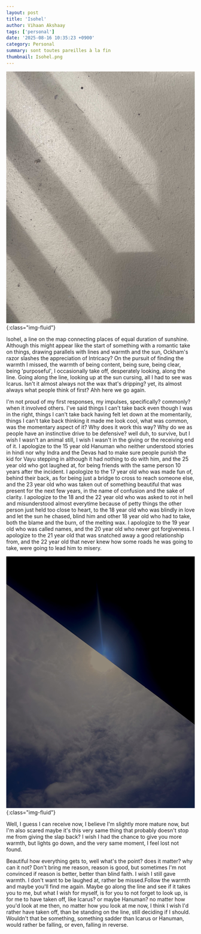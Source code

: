 ```yaml
---
layout: post
title: 'Isohel'
author: Vihaan Akshaay
tags: ['personal']
date: '2025-08-16 10:35:23 +0900'
category: Personal
summary: sont toutes pareilles à la fin
thumbnail: Isohel.png
---
```


![](/assets/img/posts/Isohel.jpg){:class="img-fluid"}

Isohel, a line on the map connecting places of equal duration of sunshine. Although this might appear like the start of something with a romantic take on things, drawing parallels with lines and warmth and the sun, Ockham's razor slashes the appreciation of Intricacy? On the pursuit of finding the warmth I missed, the warmth of being content, being sure, being clear, being 'purposeful', I occasionally take off, desperately looking, along the line. Going along the line, looking up at the sun cursing, all I had to see was Icarus. Isn't it almost always not the wax that's dripping? yet, its almost always what people think of first? Ahh here we go again.

I'm not proud of my first responses, my impulses, specifically? commonly? when it involved others. I've said things I can't take back even though I was in the right, things I can't take back having felt let down at the momentarily, things I can't take back thinking it made me look cool, what was common, was the momentary aspect of it? Why does it work this way? Why do we as people have an instinctive drive to be defensive? well duh, to survive, but I wish I wasn't an animal still, I wish I wasn't in the giving or the receiving end of it. I apologize to the 15 year old Hanuman who neither understood stories in hindi nor why Indra and the Devas had to make sure people punish the kid for Vayu stepping in although it had nothing to do with him, and the 25 year old who got laughed at, for being friends with the same person 10 years after the incident. I apologize to the 17 year old who was made fun of, behind their back, as for being just a bridge to cross to reach someone else, and the 23 year old who was taken out of something beautiful that was present for the next few years, in the name of confusion and the sake of clarity. I apologize to the 18 and the 22 year old who was asked to rot in hell and misunderstood almost everytime because of petty things the other person just held too close to heart, to the 18 year old who was blindly in love and let the sun he chased, blind him and other 18 year old who had to take, both the blame and the burn, of the melting wax. I apologize to the 19 year old who was called names, and the 20 year old who never got forgiveness. I apologize to the 21 year old that was snatched away a good relationship from, and the 22 year old that never knew how some roads he was going to take, were going to lead him to misery. 

![](/assets/img/posts/Icarus.jpg){:class="img-fluid"}

Well, I guess I can receive now, I believe I'm slightly more mature now, but I'm also scared maybe it's this very same thing that probably doesn't stop me from giving the slap back? I wish I had the chance to give you more warmth, but lights go down, and the very same moment, I feel lost not found. 

Beautiful how everything gets to, well what's the point? does it matter? why can it not? Don't bring me reason, reason is good, but sometimes I'm not convinced if reason is better, better than blind faith. I wish I still gave warmth. I don't want to be laughed at, rather be missed.Follow the warmth and maybe you'll find me again. Maybe go along the line and see if it takes you to me, but what I wish for myself, is for you to not forget to look up, is for me to have taken off, like Icarus? or maybe Hanuman? no matter how you'd look at me then, no matter how you look at me now, I think I wish I'd rather have taken off, than be standing on the line, still deciding if I should. Wouldn't that be something, something sadder than Icarus or Hanuman, would rather be falling, or even, falling in reverse.